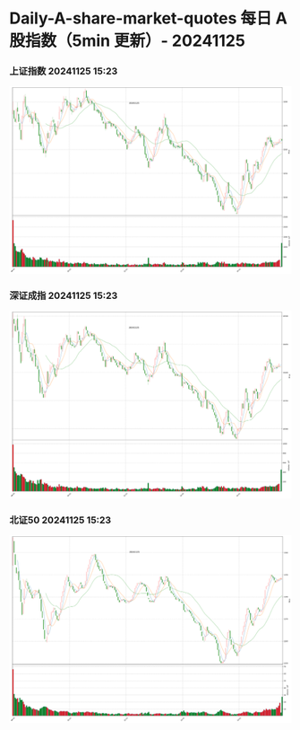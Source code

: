 
# Daily-A-share-market-quotes 每日 A 股指数（5min 更新）- 20241125

### 上证指数 20241125 15:23
![](./fig/2024/11/20241125-sh000001.png)

### 深证成指 20241125 15:23
![](./fig/2024/11/20241125-sz399001.png)

### 北证50 20241125 15:23
![](./fig/2024/11/20241125-bj899050.png)
